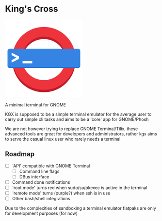 # King's Cross

![](data/org.gnome.zbrown.KingsCross.svg)

A minimal terminal for GNOME

KGX is supposed to be a simple terminal emulator for the average user to carry out simple cli tasks and aims to be a 'core' app for GNOME/Phosh

We are not however trying to replace GNOME Terminal/Tilix, these advanced tools are great for developers and administrators, rather kgx aims to serve the casual linux user who rarely needs a terminal

## Roadmap

- [ ] 'API' compatible with GNOME Terminal
    - [ ] Command line flags
    - [ ] DBus interface
- [ ] Command done notifications
- [ ] 'root mode' turns red when sudo/su/pkexec is active in the terminal
- [ ] 'remote mode' turns (purple?) when ssh is in use
- [ ] Other bash/shell integrations

Due to the complexities of sandboxing a terminal emulator flatpaks are only for development purposes (for now)
